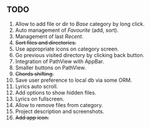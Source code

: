 
## TODO

 1. Allow to add file or dir to _Base_ category by long click.
 2. Auto management of _Favourite_ (add, sort).
 3. Management of last _Recent_.
 4. ~~Sort files and directories.~~
 5. Use appropriate icons on category screen.
 6. Go previous visited directory by clicking back button.
 7. Integration of PathView with AppBar.
 8. Smaller buttons on PathView.
 9. ~~Chords shifting.~~
 10. Save user preference to local db via some ORM.
 11. Lyrics auto scroll.
 12. Add options to show hidden files.
 13. Lyrics on fullscreen.
 14. Allow to remove files from category.
 15. Project description and screenshots.
 16. ~~Add app icon.~~